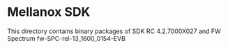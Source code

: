 Mellanox SDK
=============

This directory contains binary packages of SDK RC 4.2.7000X027 and FW Spectrum fw-SPC-rel-13_1600_0154-EVB
